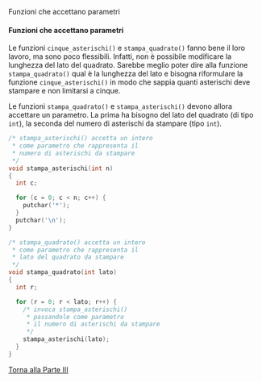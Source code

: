 Funzioni che accettano parametri

#### Funzioni che accettano parametri

Le funzioni `cinque_asterischi()` e `stampa_quadrato()` fanno bene il loro
lavoro, ma sono poco flessibili. Infatti, non è possibile modificare la
lunghezza del lato del quadrato. Sarebbe meglio poter dire alla funzione
`stampa_quadrato()` qual è la lunghezza del lato e bisogna riformulare
la funzione `cinque_asterischi()` in modo che sappia quanti asterischi deve
stampare e non limitarsi a cinque.

Le funzioni `stampa_quadrato()` e `stampa_asterischi()` devono allora
accettare un parametro. La prima ha bisogno del lato del quadrato (di tipo `int`),
la seconda del numero di asterischi da stampare (tipo `int`).

```c
/* stampa_asterischi() accetta un intero
 * come parametro che rappresenta il
 * numero di asterischi da stampare
 */
void stampa_asterischi(int n)
{
  int c;

  for (c = 0; c < n; c++) {
    putchar('*');
  }
  putchar('\n');
}
```

```c
/* stampa_quadrato() accetta un intero
 * come parametro che rappresenta il
 * lato del quadrato da stampare
 */
void stampa_quadrato(int lato)
{
  int r;

  for (r = 0; r < lato; r++) {
    /* invoca stampa_asterischi()
     * passandole come parametro
     * il numero di asterischi da stampare
     */
    stampa_asterischi(lato);
  }
}
```

<a href="/activities/3">Torna alla Parte III</a>
